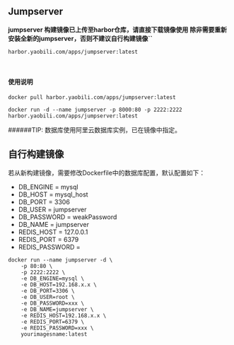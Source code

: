 ## Jumpserver

**jumpserver 构建镜像已上传至harbor仓库，请直接下载镜像使用
除非需要重新安装全新的jumpserver，否则不建议自行构建镜像``**

``harbor.yaobili.com/apps/jumpserver:latest``

&nbsp;
#### 使用说明
```angular2html
docker pull harbor.yaobili.com/apps/jumpserver:latest

docker run -d --name jumpserver -p 8000:80 -p 2222:2222 harbor.yaobili.com/apps/jumpserver:latest

```

######TIP: 数据库使用阿里云数据库实例，已在镜像中指定。


## 自行构建镜像
若从新构建镜像，需要修改Dockerfile中的数据库配置，默认配置如下：

* DB_ENGINE = mysql
* DB_HOST = mysql_host
* DB_PORT = 3306
* DB_USER = jumpserver
* DB_PASSWORD = weakPassword
* DB_NAME = jumpserver
* REDIS_HOST = 127.0.0.1
* REDIS_PORT = 6379
* REDIS_PASSWORD =

```angular2html
docker run --name jumpserver -d \
    -p 80:80 \
    -p 2222:2222 \
    -e DB_ENGINE=mysql \
    -e DB_HOST=192.168.x.x \
    -e DB_PORT=3306 \
    -e DB_USER=root \
    -e DB_PASSWORD=xxx \
    -e DB_NAME=jumpserver \
    -e REDIS_HOST=192.168.x.x \
    -e REDIS_PORT=6379 \
    -e REDIS_PASSWORD=xxx \
    yourimagesname:latest 
```
